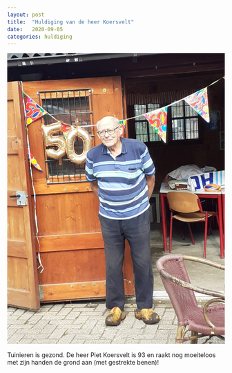 ```yaml
---
layout: post
title:  "Huldiging van de heer Koersvelt"
date:   2020-09-05
categories: huldiging
---
```


![Meneer Koersvelt](/assets/img/Koersvelt_50_jaar_lid2.jpeg)

Tuinieren is gezond. De heer Piet Koersvelt is 93 en raakt nog moeiteloos met zijn handen de grond aan (met gestrekte benen)!


